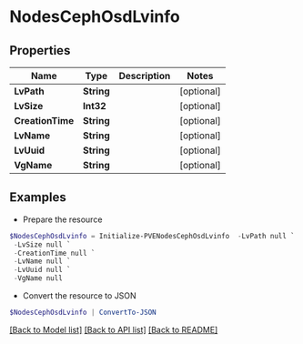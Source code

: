 # NodesCephOsdLvinfo
## Properties

Name | Type | Description | Notes
------------ | ------------- | ------------- | -------------
**LvPath** | **String** |  | [optional] 
**LvSize** | **Int32** |  | [optional] 
**CreationTime** | **String** |  | [optional] 
**LvName** | **String** |  | [optional] 
**LvUuid** | **String** |  | [optional] 
**VgName** | **String** |  | [optional] 

## Examples

- Prepare the resource
```powershell
$NodesCephOsdLvinfo = Initialize-PVENodesCephOsdLvinfo  -LvPath null `
 -LvSize null `
 -CreationTime null `
 -LvName null `
 -LvUuid null `
 -VgName null
```

- Convert the resource to JSON
```powershell
$NodesCephOsdLvinfo | ConvertTo-JSON
```

[[Back to Model list]](../README.md#documentation-for-models) [[Back to API list]](../README.md#documentation-for-api-endpoints) [[Back to README]](../README.md)

